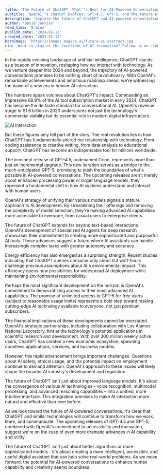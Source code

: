 ```yaml
---
title: 'The Future of ChatGPT: What''s Next for AI-Powered Conversations?'
subtitle: 'OpenAI''s ChatGPT Evolves: GPT-4.5, GPT-5, and the Future of AI Interaction'
description: 'Explore the future of ChatGPT and AI-powered conversations as OpenAI prepares to launch GPT-4.5 and GPT-5. With commanding 69.9% market share and revolutionary advances in AI technology, ChatGPT is reshaping how we interact with technology. Discover the implications of enhanced capabilities, democratized access, and the convergence of AI technologies.'
author: 'David Jenkins'
read_time: '8 mins'
publish_date: '2024-02-12'
created_date: '2025-02-12'
heroImage: 'https://images.magick.ai/future-ai-abstract.jpg'
cta: 'Want to stay at the forefront of AI innovation? Follow us on LinkedIn @MagickAI for exclusive insights into the evolving world of artificial intelligence and join a community of forward-thinking professionals shaping the future of technology.'
---
```


In the rapidly evolving landscape of artificial intelligence, ChatGPT stands as a beacon of innovation, reshaping how we interact with technology. As we venture deeper into 2024 and beyond, the trajectory of AI-powered conversations promises to be nothing short of revolutionary. With OpenAI's remarkable achievements and ambitious roadmap ahead, we're witnessing the dawn of a new era in human-AI interaction.

The numbers speak volumes about ChatGPT's impact. Commanding an impressive 69.9% of the AI tool subscription market in early 2024, ChatGPT has become the de facto standard for conversational AI. OpenAI's revenue surge to $1.6 billion in 2023 underscores not just the technology's commercial viability but its essential role in modern digital infrastructure.

![AI Interaction](https://images.magick.ai/future-ai-abstract.jpg)

But these figures only tell part of the story. The real revolution lies in how ChatGPT has fundamentally altered our relationship with technology. From coding assistance to creative writing, from data analysis to educational support, ChatGPT has become an indispensable tool for millions worldwide.

The imminent release of GPT-4.5, codenamed Orion, represents more than just an incremental upgrade. This new iteration serves as a bridge to the much-anticipated GPT-5, promising to push the boundaries of what's possible in AI-powered conversations. The upcoming releases aren't merely about enhanced processing power or larger language models; they represent a fundamental shift in how AI systems understand and interact with human users.

OpenAI's strategy of unifying their various models signals a mature approach to AI development. By streamlining their offerings and removing the complexity of model selection, they're making advanced AI capabilities more accessible to everyone, from casual users to enterprise clients.

The future of ChatGPT extends far beyond text-based interactions. OpenAI's development of specialized AI agents for deep research showcases their commitment to creating more sophisticated and purposeful AI tools. These advances suggest a future where AI assistants can handle increasingly complex tasks with greater autonomy and accuracy.

Energy efficiency has also emerged as a surprising strength. Recent studies indicating that ChatGPT queries consume only about 0.3 watt-hours challenge previous assumptions about AI's environmental impact. This efficiency opens new possibilities for widespread AI deployment while maintaining environmental responsibility.

Perhaps the most significant development on the horizon is OpenAI's commitment to democratizing access to their most advanced AI capabilities. The promise of unlimited access to GPT-5 for free users (subject to reasonable usage limits) represents a bold step toward making cutting-edge AI technology available to everyone, not just premium subscribers.

The financial implications of these developments cannot be overstated. OpenAI's strategic partnerships, including collaboration with Los Alamos National Laboratory, hint at the technology's potential applications in scientific research and development. With over 300 million weekly active users, ChatGPT has created a new economic ecosystem, spawning countless applications, services, and business models.

However, this rapid advancement brings important challenges. Questions about AI safety, ethical usage, and the potential impact on employment continue to demand attention. OpenAI's approach to these issues will likely shape the broader AI industry's development and regulation.

The future of ChatGPT isn't just about improved language models. It's about the convergence of various AI technologies – voice recognition, multimodal processing, and advanced reasoning capabilities – into a unified, more intuitive interface. This integration promises to make AI interaction more natural and effective than ever before.

As we look toward the future of AI-powered conversations, it's clear that ChatGPT and similar technologies will continue to transform how we work, learn, and communicate. The upcoming releases of GPT-4.5 and GPT-5, combined with OpenAI's commitment to accessibility and innovation, suggest we're on the cusp of even more dramatic advances in AI capability and utility.

The future of ChatGPT isn't just about better algorithms or more sophisticated models – it's about creating a more intelligent, accessible, and useful digital assistant that can help solve real-world problems. As we move forward, the potential for AI-powered conversations to enhance human capability and creativity seems boundless.